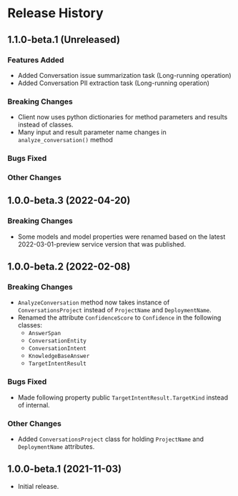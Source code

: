 # Release History

## 1.1.0-beta.1 (Unreleased)

### Features Added
* Added Conversation issue summarization task (Long-running operation)
* Added Conversation PII extraction task (Long-running operation)

### Breaking Changes
- Client now uses python dictionaries for method parameters and results instead of classes.
- Many input and result parameter name changes in `analyze_conversation()` method

### Bugs Fixed

### Other Changes

## 1.0.0-beta.3 (2022-04-20)

### Breaking Changes

- Some models and model properties were renamed based on the latest 2022-03-01-preview service version that was published.

## 1.0.0-beta.2 (2022-02-08)

### Breaking Changes

- `AnalyzeConversation` method now takes instance of `ConversationsProject` instead of `ProjectName` and `DeploymentName`.
- Renamed the attribute `ConfidenceScore` to `Confidence` in the following classes:
  - `AnswerSpan`
  - `ConversationEntity`
  - `ConversationIntent`
  - `KnowledgeBaseAnswer`
  - `TargetIntentResult`

### Bugs Fixed

- Made following property public `TargetIntentResult.TargetKind` instead of internal.

### Other Changes

- Added `ConversationsProject` class for holding `ProjectName` and `DeploymentName` attributes.

## 1.0.0-beta.1 (2021-11-03)

- Initial release.
